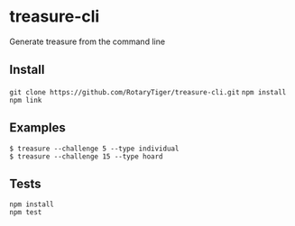 # treasure-cli
Generate treasure from the command line

## Install

`git clone https://github.com/RotaryTiger/treasure-cli.git`
`npm install`
`npm link`

## Examples

```
$ treasure --challenge 5 --type individual
$ treasure --challenge 15 --type hoard
```

## Tests

```
npm install
npm test
```
